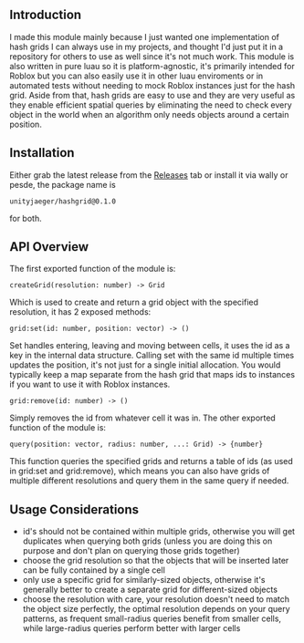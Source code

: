 ## Introduction
I made this module mainly because I just wanted one implementation of hash grids I can always use in my projects, and thought I'd just put it in a repository for others to use as well since it's not much work. This module is also written in pure luau so it is platform-agnostic, it's primarily intended for Roblox but you can also easily use it in other luau enviroments or in automated tests without needing to mock Roblox instances just for the hash grid. Aside from that, hash grids are easy to use and they are very useful as they enable efficient spatial queries by eliminating the need to check every object in the world when an algorithm only needs objects around a certain position.

## Installation
Either grab the latest release from the [Releases](https://github.com/unityjaeger/HashGrid/releases) tab or install it via wally or pesde, the package name is
```
unityjaeger/hashgrid@0.1.0
```
for both.

## API Overview
The first exported function of the module is:
```luau
createGrid(resolution: number) -> Grid
```
Which is used to create and return a grid object with the specified resolution, it has 2 exposed methods:
```luau
grid:set(id: number, position: vector) -> ()
```
Set handles entering, leaving and moving between cells, it uses the id as a key in the internal data structure. Calling set with the same id multiple times updates the position, it's not just for a single initial allocation. You would typically keep a map separate from the hash grid that maps ids to instances if you want to use it with Roblox instances.
```luau
grid:remove(id: number) -> ()
```
Simply removes the id from whatever cell it was in.
The other exported function of the module is:
```luau
query(position: vector, radius: number, ...: Grid) -> {number}
```
This function queries the specified grids and returns a table of ids (as used in grid:set and grid:remove), which means you can also have grids of multiple different resolutions and query them in the same query if needed.

## Usage Considerations
- id's should not be contained within multiple grids, otherwise you will get duplicates when querying both grids (unless you are doing this on purpose and don't plan on querying those grids together)
- choose the grid resolution so that the objects that will be inserted later can be fully contained by a single cell
- only use a specific grid for similarly-sized objects, otherwise it's generally better to create a separate grid for different-sized objects
- choose the resolution with care, your resolution doesn't need to match the object size perfectly, the optimal resolution depends on your query patterns, as frequent small-radius queries benefit from smaller cells, while large-radius queries perform better with larger cells
